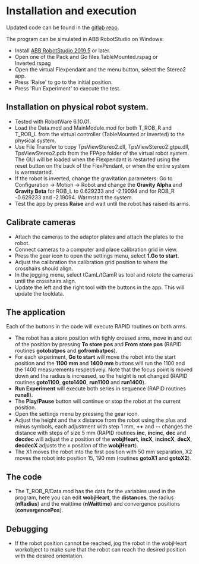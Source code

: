 # Installation and execution

Updated code can be found in the [gitlab repo](https://github.com/majstenmark/stereo2).

The program can be simulated in ABB RobotStudio on Windows:

* Install [ABB RobotStudio 2019.5](https://new.abb.com/products/robotics/robotstudio/downloads) or later.
* Open one of the Pack and Go files TableMounted.rspag or Inverted.rspag
* Open the virtual Flexpendant and the menu button, select the Stereo2 app. 
* Press 'Raise' to go to the initial position. 
* Press 'Run Experiment' to execute the test.

## Installation on physical robot system.
* Tested with RobotWare 6.10.01.
* Load the Data.mod and MainModule.mod for both T_ROB_R and T_ROB_L from the virtual controller (TableMounted or Inverted) to the physical system.
* Use File Transfer to copy TpsViewStereo2.dll, TpsViewStereo2.gtpu.dll, TpsViewStereo2.pdb from the FPApp folder of the virtual robot system. The GUI will be loaded when the Flexpendant is restarted using the reset button on the back of the FlexPendant, or when the entire system is warmstarted. 
* If the robot is inverted, change the gravitation parameters: Go to Configuration -> Motion -> Robot and change the __Gravity Alpha__ and __Gravity Beta__ for ROB_L to 0.629233 and -2.19094 and for ROB_R -0.629233 and -2.19094. Warmstart the system.
* Test the app by press __Raise__ and wait until the robot has raised its arms. 

## Calibrate cameras
* Attach the cameras to the adaptor plates and attach the plates to the robot.
* Connect cameras to a computer and place calibration grid in view. 
* Press the gear icon to open the settings menu, select __1.Go to start__.
* Adjust the calibration the calibration grid position to where the crosshairs should align.
* In the jogging menu, select tCamL/tCamR as tool and *rotate* the cameras until the crosshairs align. 
* Update the left and the right tool with the buttons in the app. This will update the tooldata.


## The application
Each of the buttons in the code will execute RAPID routines on both arms. 

* The robot has a *store* position with tighly crossed arms, move in and out of the position by pressing __To store pos__ and __From store pos__ (RAPID routines __gotobatpos__ and __gofrombatpos__). 
* For each experiment, __Go to start__ will move the robot into the start position and the __1100 mm__ and __1400 mm__ buttons will run the 1100 and the 1400 measurements respectively. Note that the focus point is moved down and the radius is increased, so the height is not changed (RAPID routines __goto1100__, __goto1400__, __run1100__ and __run1400__). 
* __Run Experiment__ will execute both series in sequence (RAPID routines __runall__).
* The __Play/Pause__ button will continue or stop the robot at the current position.  
* Open the settings menu by pressing the gear icon.
* Adjust the height and the x distance from the robot using the plus and minus symbols, each adjustment with step 1 mm, __++__ and __--__ changes the distance with steps of size 5 mm (RAPID routines __inc__, __incinc__, __dec__ and __decdec__ will adjust the z position of the __wobjHeart__, __incX__, __incincX__, __decX__, __decdecX__ adjusts the x position of the __wobjHeart__). 
* The X1 moves the robot into the first position with 50 mm separation, X2 moves the robot into position 15, 190 mm (routines __gotoX1__ and __gotoX2__). 

## The code
* The T_ROB_R/Data.mod has the data for the variables used in the program, here you can edit __wobjHeart__, the __distances__, the radius (__nRadius__) and the waittime (__nWaittime__) and convergence positions (__convergencePos__).


## Debugging
* If the robot position cannot be reached, jog the robot in the wobjHeart workobject to make sure that the robot can reach the desired position with the desired orientation.